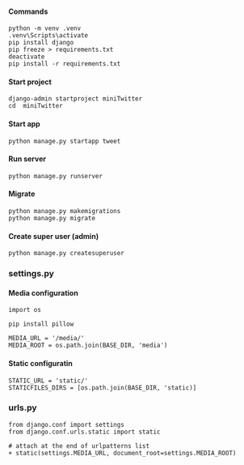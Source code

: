 #### Commands
```
python -m venv .venv
.venv\Scripts\activate
pip install django
pip freeze > requirements.txt
deactivate
pip install -r requirements.txt
```

#### Start project
```
django-admin startproject miniTwitter
cd  miniTwitter
```

#### Start app
```
python manage.py startapp tweet
```

#### Run server
```
python manage.py runserver
```

#### Migrate
```
python manage.py makemigrations
python manage.py migrate
```

#### Create super user (admin)
```
python manage.py createsuperuser
```

### settings.py
#### Media configuration
```
import os

pip install pillow

MEDIA_URL = '/media/'
MEDIA_ROOT = os.path.join(BASE_DIR, 'media')
```

#### Static configuratin
```
STATIC_URL = 'static/'
STATICFILES_DIRS = [os.path.join(BASE_DIR, 'static)]
```

### urls.py
```
from django.conf import settings
from django.conf.urls.static import static

# attach at the end of urlpatterns list
+ static(settings.MEDIA_URL, document_root=settings.MEDIA_ROOT) 
```